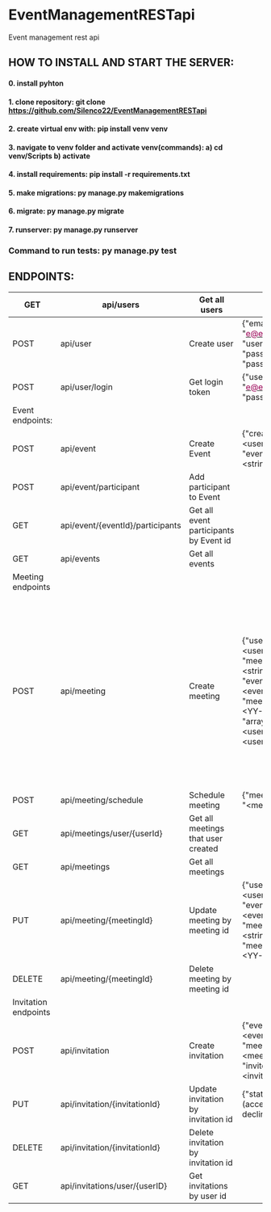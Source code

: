# EventManagementRESTapi
Event management rest api

## HOW TO INSTALL AND START THE SERVER:

#### 0. install pyhton
#### 1. clone repository: git clone https://github.com/Silenco22/EventManagementRESTapi
#### 2. create virtual env with: pip install venv venv
#### 3. navigate to venv folder and activate venv(commands): a) cd venv/Scripts b) activate
#### 4. install requirements: pip install -r requirements.txt
#### 5. make migrations: py manage.py makemigrations
#### 6. migrate: py manage.py migrate
#### 7. runserver: py manage.py runserver

### Command to run tests: py manage.py test

## ENDPOINTS:

<table class="tg">
<thead>
  <tr>
    <th class="tg-0pky">GET</th>
    <th class="tg-0pky">api/users</th>
    <th class="tg-0pky">Get all users</th>
    <th class="tg-0pky"></th>
    <th class="tg-0pky"></th>
  </tr>
</thead>
<tbody>
  <tr>
    <td class="tg-0pky">POST</td>
    <td class="tg-0pky">api/user</td>
    <td class="tg-0pky">Create user</td>
    <td class="tg-0pky">{"email": "<a href="mailto:&#101;&#x40;&#x65;&#46;&#99;&#x6f;&#x6d;"><span style="color:#905">e@e.com</span></a>", "username":"", "password":"", "password2":""}</td>
    <td class="tg-0pky"></td>
  </tr>
  <tr>
    <td class="tg-0pky">POST</td>
    <td class="tg-0pky">api/user/login</td>
    <td class="tg-0pky">Get login token</td>
    <td class="tg-0pky">{"username": "<a href="mailto:&#101;&#64;&#x65;&#46;&#x63;&#x6f;&#x6d;"><span style="color:#905">e@e.com</span></a>", "password":""}</td>
    <td class="tg-0pky"></td>
  </tr>
  <tr>
    <td class="tg-0pky">Event endpoints:</td>
    <td class="tg-0pky"></td>
    <td class="tg-0pky"></td>
    <td class="tg-0pky"></td>
    <td class="tg-0pky"></td>
  </tr>
  <tr>
    <td class="tg-0pky">POST</td>
    <td class="tg-0pky">api/event</td>
    <td class="tg-0pky">Create Event</td>
    <td class="tg-0pky">{"creator": "&lt;userId&gt;", "event_name":"&lt;string&gt;"}</td>
    <td class="tg-0pky"></td>
  </tr>
  <tr>
    <td class="tg-0pky">POST</td>
    <td class="tg-0pky">api/event/participant</td>
    <td class="tg-0pky">Add participant to Event</td>
    <td class="tg-0pky"></td>
    <td class="tg-0pky"></td>
  </tr>
  <tr>
    <td class="tg-0pky">GET</td>
    <td class="tg-0pky">api/event/{eventId}/participants</td>
    <td class="tg-0pky">Get all event participants by Event id</td>
    <td class="tg-0pky"></td>
    <td class="tg-0pky"></td>
  </tr>
  <tr>
    <td class="tg-0pky">GET</td>
    <td class="tg-0pky">api/events</td>
    <td class="tg-0pky">Get all events</td>
    <td class="tg-0pky"></td>
    <td class="tg-0pky"></td>
  </tr>
  <tr>
    <td class="tg-0pky">Meeting endpoints</td>
    <td class="tg-0pky"></td>
    <td class="tg-0pky"></td>
    <td class="tg-0pky"></td>
    <td class="tg-0pky"></td>
  </tr>
  <tr>
    <td class="tg-0pky">POST</td>
    <td class="tg-0pky">api/meeting</td>
    <td class="tg-0pky">Create meeting</td>
    <td class="tg-0pky">{"user": "&lt;userid&gt;", "meeting_name":"&lt;string&gt;", "event_name":"&lt;eventId&gt;", "meeting_date":"&lt;YY-MM-DD&gt;", "array":"&lt;userId1&gt; &lt;userId2&gt;"}</td>
    <td class="tg-0pky">"array" is optional parameter and if we add it it will auto create invitations for userIDs but they need to be sent like:<br>"1 2 3 8 9" etc. like string with spaces</td>
  </tr>
  <tr>
    <td class="tg-0pky">POST</td>
    <td class="tg-0pky">api/meeting/schedule</td>
    <td class="tg-0pky">Schedule meeting</td>
    <td class="tg-0pky">{"meeting_name": "&lt;meetingId&gt;"}</td>
    <td class="tg-0pky"></td>
  </tr>
  <tr>
    <td class="tg-0pky">GET</td>
    <td class="tg-0pky">api/meetings/user/{userId}</td>
    <td class="tg-0pky">Get all meetings that user created</td>
    <td class="tg-0pky"></td>
    <td class="tg-0pky"></td>
  </tr>
  <tr>
    <td class="tg-0pky">GET</td>
    <td class="tg-0pky">api/meetings</td>
    <td class="tg-0pky">Get all meetings</td>
    <td class="tg-0pky"></td>
    <td class="tg-0pky"></td>
  </tr>
  <tr>
    <td class="tg-0pky">PUT</td>
    <td class="tg-0pky">api/meeting/{meetingId}</td>
    <td class="tg-0pky">Update meeting by meeting id</td>
    <td class="tg-0pky">{"user": "&lt;userId&gt;", "event_name":"&lt;eventId&gt;", "meeting_name":"&lt;string&gt;", "meeting_date":"&lt;YY-MM-DD&gt;"}</td>
    <td class="tg-0pky"></td>
  </tr>
  <tr>
    <td class="tg-0pky">DELETE</td>
    <td class="tg-0pky">api/meeting/{meetingId}</td>
    <td class="tg-0pky">Delete meeting by meeting id</td>
    <td class="tg-0pky"></td>
    <td class="tg-0pky"></td>
  </tr>
  <tr>
    <td class="tg-0pky">Invitation endpoints</td>
    <td class="tg-0pky"></td>
    <td class="tg-0pky"></td>
    <td class="tg-0pky"></td>
    <td class="tg-0pky"></td>
  </tr>
  <tr>
    <td class="tg-0pky">POST</td>
    <td class="tg-0pky">api/invitation</td>
    <td class="tg-0pky">Create invitation</td>
    <td class="tg-0pky">{"event_name": "&lt;eventId&gt;", "meeting_name":"&lt;meetingId&gt;", "invite_name":"&lt;inviteId&gt;"}</td>
    <td class="tg-0pky"></td>
  </tr>
  <tr>
    <td class="tg-0pky">PUT</td>
    <td class="tg-0pky">api/invitation/{invitationId}</td>
    <td class="tg-0pky">Update invitation by invitation id</td>
    <td class="tg-0pky">{"status": "(accept, decline)"}</td>
    <td class="tg-0pky"></td>
  </tr>
  <tr>
    <td class="tg-0pky">DELETE</td>
    <td class="tg-0pky">api/invitation/{invitationId}</td>
    <td class="tg-0pky">Delete invitation by invitation id</td>
    <td class="tg-0pky"></td>
    <td class="tg-0pky"></td>
  </tr>
  <tr>
    <td class="tg-0pky">GET</td>
    <td class="tg-0pky">api/invitations/user/{userID}</td>
    <td class="tg-0pky">Get invitations by user id</td>
    <td class="tg-0pky"></td>
    <td class="tg-0pky"></td>
  </tr>
</tbody>
</table>
